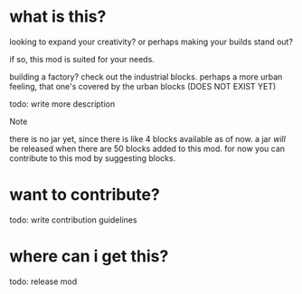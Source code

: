 # what is this?
looking to expand your creativity? 
or perhaps making your builds stand out?

if so, this mod is suited for your needs.

building a factory? check out the industrial blocks.
perhaps a more urban feeling, that one's covered by the urban blocks (DOES NOT EXIST YET)

todo: write more description

> [!NOTE]
> there is no jar yet, since there is like 4 blocks available as of now. a jar *will* be released when there are 50 blocks added to this mod.
> for now you can contribute to this mod by suggesting blocks.

# want to contribute?

todo: write contribution guidelines

# where can i get this?

todo: release mod